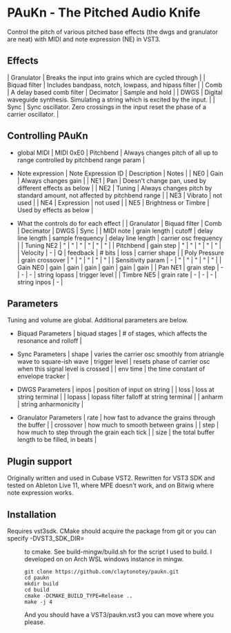 # PAuKn - The Pitched Audio Knife
Control the pitch of various pitched base effects (the dwgs and granulator are neat) with MIDI and note expression (NE) in VST3.  


## Effects
| Granulator | Breaks the input into grains which are cycled through |
| Biquad filter | Includes bandpass, notch, lowpass, and hipass filter |
| Comb | A delay based comb filter
| Decimator | Sample and hold |
| DWGS | Digital waveguide synthesis.  Simulating a string which is excited by the input. |
| Sync  | Sync oscillator.  Zero crossings in the input reset the phase of a carrier oscillator. |

## Controlling PAuKn
- global MIDI
| MIDI 0xE0 | Pitchbend | Always changes pitch of all up to range controlled by pitchbend range param |

- Note expression 
| Note Expression ID | Description | Notes |
| NE0  | Gain | Always changes gain |
| NE1  | Pan  | Doesn't change pan, used by different effects as below |
| NE2  | Tuning | Always changes pitch by standard amount, not affected by pitchbend range |
| NE3  | Vibrato | not used |
| NE4  | Expression | not used |
| NE5  | Brightness or Timbre | Used by effects as below |


- What the controls do for each effect
|             |  Granulator | Biquad filter | Comb | Decimator | DWGS | Sync |
| MIDI note   | grain length | cutoff | delay line length | sample frequency | delay line length  | carrier osc frequency | 
| Tuning NE2  |  " | " | " | " | " | " |
| Pitchbend   | gain step | " | " | " | " | " |
| Velocity    | - | Q | feedback | # bits | loss | carrier shape |
| Poly Pressure | grain crossover | " | " | " | " | " | 
| Sensitivity param | - | " | " | " | " | " |
| Gain NE0    | gain | gain | gain | gain | gain | gain |
| Pan NE1     | grain step | - | - | - | string lopass | trigger level | 
| Timbre NE5  | grain rate | - | - | - | string inpos | - |


## Parameters
Tuning and volume are global.  Additional parameters are below.

- Biquad Parameters
| biquad stages | # of stages, which affects the resonance and rolloff |

- Sync Parameters
| shape | varies the carrier osc smoothly from atriangle wave to square-ish wave | trigger level | resets phase of carrier osc when this signal level is crossed |
| env time | the time constant of envelope tracker |

- DWGS Parameters
| inpos | position of input on string |
| loss  | loss at string terminal |
| lopass | lopass filter falloff at string terminal |
| anharm | string anharmonicity |

- Granulator Parameters
| rate           | how fast to advance the grains through the buffer |
| crossover      | how much to smooth between grains |
| step           | how much to step through the grain each tick |
| size           | the total buffer length to be filled, in beats |

## Plugin support
Originally written and used in Cubase VST2.  Rewritten for VST3 SDK and tested on Ableton Live 11, where MPE doesn't work, and on Bitwig where note expression works.

## Installation
Requires vst3sdk.  CMake should acquire the package from git or you can specify -DVST3_SDK_DIR=<dir> to cmake.  See build-mingw/build.sh for the script I used to build.  I developed on on Arch WSL windows instance in mingw.

```
git clone https://github.com/claytonotey/paukn.git
cd paukn
mkdir build
cd build
cmake -DCMAKE_BUILD_TYPE=Release ..
make -j 4
```

And you should have a VST3/paukn.vst3 you can move where you please.
